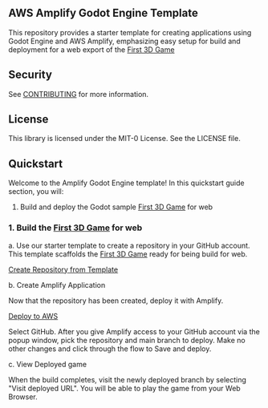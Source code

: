 ## AWS Amplify Godot Engine Template

This repository provides a starter template for creating applications using Godot Engine and AWS Amplify, emphasizing easy setup for build and deployment for a web export of the [First 3D Game](https://docs.godotengine.org/en/stable/getting_started/first_3d_game/)

## Security

See [CONTRIBUTING](CONTRIBUTING.md#security-issue-notifications) for more information.

## License

This library is licensed under the MIT-0 License. See the LICENSE file.

## Quickstart

Welcome to the Amplify Godot Engine template! In this quickstart guide section, you will:

1. Build and deploy the Godot sample [First 3D Game](https://docs.godotengine.org/en/stable/getting_started/first_3d_game/) for web

### 1. Build the [First 3D Game](https://docs.godotengine.org/en/stable/getting_started/first_3d_game/) for web

a. Use our starter template to create a repository in your GitHub account. This template scaffolds the [First 3D Game](https://docs.godotengine.org/en/stable/getting_started/first_3d_game/) ready for being build for web.

[Create Repository from Template](https://github.com/new?owner=aws-samples&template_name=amplify-godot-engine-template&template_owner=aws-samples)

b. Create Amplify Application 

Now that the repository has been created, deploy it with Amplify.

[Deploy to AWS](https://console.aws.amazon.com/amplify/create/repo-branch)

Select GitHub. After you give Amplify access to your GitHub account via the popup window, pick the repository and main branch to deploy. Make no other changes and click through the flow to Save and deploy.

[](https://docs.amplify.aws/images/gen2/getting-started/react/deploy.mp4)

c. View Deployed game

When the build completes, visit the newly deployed branch by selecting "Visit deployed URL". You will be able to play the game from your Web Browser.







